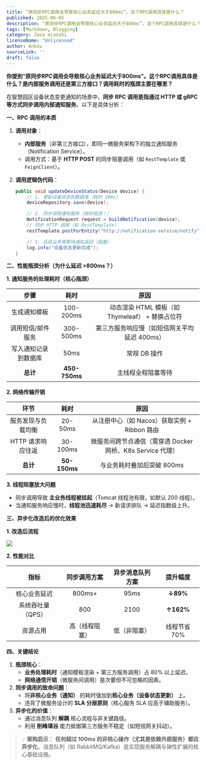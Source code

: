 ```yaml
---
title: “原同步RPC调用会导致核心业务延迟大于800ms”。这个RPC调用具体是什么？
published: 2025-06-05
description: “原同步RPC调用会导致核心业务延迟大于800ms”。这个RPC调用具体是什么？是内部服务调用还是第三方接口？调用耗时的瓶颈主要在哪里？
tags: [Markdown, Blogging]
category: Java mianshi
licenseName: "Unlicensed"
author: Ankou
sourceLink: ''
draft: false
---
```

**你提到“原同步RPC调用会导致核心业务延迟大于800ms”。这个RPC调用具体是什么？是内部服务调用还是第三方接口？调用耗时的瓶颈主要在哪里？**

在智慧园区设备状态变更通知的场景中，**同步 RPC 调用是指通过 HTTP 或 gRPC 等方式同步调用内部通知服务**。以下是具体分析：

**一、RPC 调用的本质**

1. **调用对象**：

   - **内部服务**（非第三方接口），即同一微服务架构下的独立通知服务（Notification Service）。
   - 调用方式：基于 **HTTP POST** 的同步阻塞调用（如 `RestTemplate` 或 `FeignClient`）。

2. **调用逻辑伪代码**：

   ```java
   public void updateDeviceStatus(Device device) {
       // 1. 更新设备状态到数据库（耗时 20ms）
       deviceRepository.save(device);
   
       // 2. 同步调用通知服务（耗时瓶颈！）
       NotificationRequest request = buildNotification(device);
       // 同步 HTTP 调用（如 RestTemplate）
       restTemplate.postForEntity("http://notification-service/notify", request, Void.class);
   
       // 3. 后续业务需等待通知返回（阻塞）
       log.info("设备状态更新完成");
   }
   ```

**二、性能瓶颈分析（为什么延迟 >800ms？）**

**1. 通知服务的处理耗时（核心瓶颈）**

|       **步骤**       |   **耗时**    |                    **原因**                     |
| :------------------: | :-----------: | :---------------------------------------------: |
|     生成通知模板     |   100-200ms   | 动态渲染 HTML 模板（如 Thymeleaf） + 替换占位符 |
|  调用短信/邮件服务   |   300-500ms   |  第三方服务响应慢（如短信网关平均延迟 400ms）   |
| 写入通知记录到数据库 |     50ms      |                  常规 DB 操作                   |
|       **总计**       | **450-750ms** |               主线程全程阻塞等待                |

**2. 网络传输开销**

|      **环节**      |   **耗时**   |                          **原因**                          |
| :----------------: | :----------: | :--------------------------------------------------------: |
| 服务发现与负载均衡 |   20-50ms    |        从注册中心（如 Nacos）获取实例 + Ribbon 路由        |
| HTTP 请求响应往返  |   30-100ms   | 微服务间跨节点通信（需穿透 Docker 网桥、K8s Service 代理） |
|      **总计**      | **50-150ms** |                 与业务耗时叠加后突破 800ms                 |

**3. 线程阻塞放大问题**

- 同步调用导致 **主业务线程被挂起**（Tomcat 线程池有限，如默认 200 线程）。
- 当通知服务响应慢时，**线程池迅速耗尽** → 新请求排队 → 延迟指数级上升。

**三、异步化改造后的优化效果**

**1. 改造后流程**

![](/q_img/异步化改造后的优化效果​.png)

**2. 性能对比**

|     **指标**      |  同步调用方案  | 异步消息队列方案 | **提升幅度** |
| :---------------: | :------------: | :--------------: | :----------: |
|   核心业务延迟    |     800ms+     |       95ms       |   **↓89%**   |
| 系统吞吐量（QPS） |      800       |       2100       |  **↑162%**   |
|     资源占用      | 高（线程阻塞） |   低（非阻塞）   | 线程节省 70% |

**四、关键结论**

1. **瓶颈核心**：
   - **业务处理耗时**（通知模板渲染 + 第三方服务调用）占 80% 以上延迟。
   - **网络通信开销**（微服务间调用）是次要但不可忽略的因素。
2. **同步调用的致命问题**：
   - 将**非核心业务（通知）** 的耗时强加到**核心业务（设备状态更新）** 上。
   - 违背了微服务设计的 **SLA 分层原则**（核心服务 SLA 应高于辅助服务）。
3. **异步化的价值**：
   - 通过消息队列 **解耦** 核心流程与非关键路径。
   - 利用 **削峰填谷** 能力抵御第三方服务不稳定（如短信网关抖动）。

> 💡 **架构启示**：
> ​**​任何超过 100ms 的非核心操作（尤其是依赖外部服务）都应异步化​**​。消息队列（如 RabbitMQ/Kafka）是实现服务解耦与弹性扩展的核心基础设施。